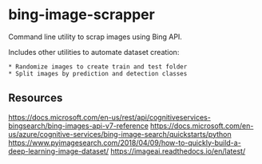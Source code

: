
# bing-image-scrapper

Command line utility to scrap images using Bing API.

Includes other utilities to automate dataset creation:

    * Randomize images to create train and test folder
    * Split images by prediction and detection classes

## Resources

https://docs.microsoft.com/en-us/rest/api/cognitiveservices-bingsearch/bing-images-api-v7-reference
https://docs.microsoft.com/en-us/azure/cognitive-services/bing-image-search/quickstarts/python
https://www.pyimagesearch.com/2018/04/09/how-to-quickly-build-a-deep-learning-image-dataset/
https://imageai.readthedocs.io/en/latest/
